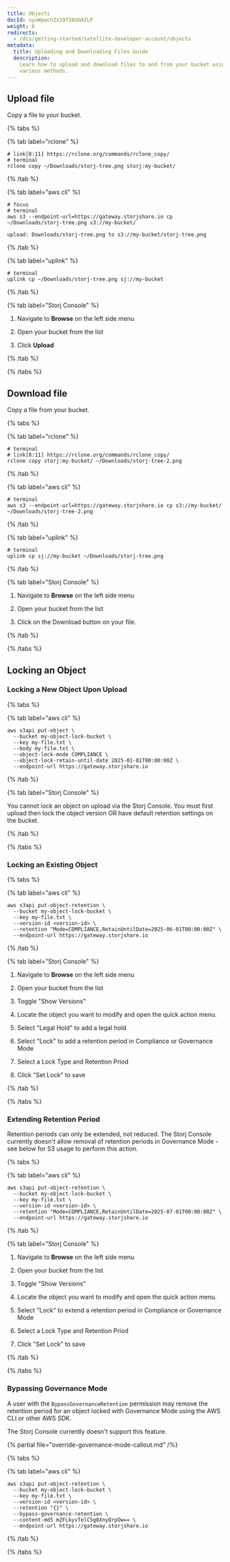 ```yaml
---
title: Objects
docId: uyuWpwchZx29f28UGAILP
weight: 6
redirects:
  - /dcs/getting-started/satellite-developer-account/objects
metadata:
  title: Uploading and Downloading Files Guide
  description:
    Learn how to upload and download files to and from your bucket using
    various methods.
---
```


## Upload file

Copy a file to your bucket.

{% tabs %}

{% tab label="rclone" %}

```shell {% title="rclone" %}
# link[8:11] https://rclone.org/commands/rclone_copy/
# terminal
rclone copy ~/Downloads/storj-tree.png storj:my-bucket/
```

{% /tab %}

{% tab label="aws cli" %}

```shell {% title="aws cli" %}
# focus
# terminal
aws s3 --endpoint-url=https://gateway.storjshare.io cp ~/Downloads/storj-tree.png s3://my-bucket/

upload: Downloads/storj-tree.png to s3://my-bucket/storj-tree.png
```

{% /tab %}

{% tab label="uplink" %}

```shell {% title="uplink" %}
# terminal
uplink cp ~/Downloads/storj-tree.png sj://my-bucket
```

{% /tab %}

{% tab label="Storj Console" %}

1. Navigate to **Browse** on the left side menu

2. Open your bucket from the list

3. Click **Upload**

{% /tab %}

{% /tabs %}

## Download file

Copy a file from your bucket.

{% tabs %}

{% tab label="rclone" %}

```shell {% title="rclone" %}
# terminal
# link[8:11] https://rclone.org/commands/rclone_copy/
rclone copy storj:my-bucket/ ~/Downloads/storj-tree-2.png
```

{% /tab %}

{% tab label="aws cli" %}

```shell {% title="aws cli" %}
# terminal
aws s3 --endpoint-url=https://gateway.storjshare.io cp s3://my-bucket/ ~/Downloads/storj-tree-2.png
```

{% /tab %}

{% tab label="uplink" %}

```shell {% title="uplink" %}
# terminal
uplink cp sj://my-bucket ~/Downloads/storj-tree.png
```

{% /tab %}

{% tab label="Storj Console" %}

1. Navigate to **Browse** on the left side menu

2. Open your bucket from the list

3. Click on the Download button on your file.

{% /tab %}

{% /tabs %}

## Locking an Object

### Locking a New Object Upon Upload

{% tabs %}

{% tab label="aws cli" %}

```shell {% title="aws cli" %}
aws s3api put-object \
  --bucket my-object-lock-bucket \
  --key my-file.txt \
  --body my-file.txt \
  --object-lock-mode COMPLIANCE \
  --object-lock-retain-until-date 2025-01-01T00:00:00Z \
  --endpoint-url https://gateway.storjshare.io
```

{% /tab %}

{% tab label="Storj Console" %}

You cannot lock an object on upload via the Storj Console. You must first upload then lock the object version OR have default retention settings on the bucket.

{% /tab %}

{% /tabs %}

### Locking an Existing Object

{% tabs %}

{% tab label="aws cli" %}

```shell {% title="aws cli" %}
aws s3api put-object-retention \
  --bucket my-object-lock-bucket \
  --key my-file.txt \
  --version-id <version-id> \
  --retention "Mode=COMPLIANCE,RetainUntilDate=2025-06-01T00:00:00Z" \
  --endpoint-url https://gateway.storjshare.io
```

{% /tab %}

{% tab label="Storj Console" %}

1. Navigate to **Browse** on the left side menu

2. Open your bucket from the list

3. Toggle "Show Versions"

4. Locate the object you want to modify and open the quick action menu.

5. Select "Legal Hold" to add a legal hold

6. Select "Lock" to add a retention period in Compliance or Governance Mode

7. Select a Lock Type and Retention Priod

8. Click "Set Lock" to save

{% /tab %}

{% /tabs %}

### Extending Retention Period

Retention periods can only be extended, not reduced. The Storj Console currently doesn't allow removal of retention periods in Governance Mode - see below for S3 usage to perform this action.

{% tabs %}

{% tab label="aws cli" %}

```shell {% title="aws cli" %}
aws s3api put-object-retention \
  --bucket my-object-lock-bucket \
  --key my-file.txt \
  --version-id <version-id> \
  --retention "Mode=COMPLIANCE,RetainUntilDate=2025-07-01T00:00:00Z" \
  --endpoint-url https://gateway.storjshare.io
```

{% /tab %}

{% tab label="Storj Console" %}

1. Navigate to **Browse** on the left side menu

2. Open your bucket from the list

3. Toggle "Show Versions"

4. Locate the object you want to modify and open the quick action menu.

5. Select "Lock" to extend a retention period in Compliance or Governance Mode

6. Select a Lock Type and Retention Priod

7. Click "Set Lock" to save

{% /tab %}

{% /tabs %}

### Bypassing Governance Mode
A user with the `BypassGovernanceRetention` permission may remove the retention period for an object locked with Governance Mode using the AWS CLI or other AWS SDK.

The Storj Console currently doesn't support this feature.

{% partial file="override-governance-mode-callout.md" /%}

{% tabs %}

{% tab label="aws cli" %}

```shell {% title="aws cli" %}
aws s3api put-object-retention \
  --bucket my-object-lock-bucket \
  --key my-file.txt \
  --version-id <version-id> \
  --retention "{}" \
  --bypass-governance-retention \
  --content-md5 mZFLkyvTelC5g8XnyQrpOw== \
  --endpoint-url https://gateway.storjshare.io
```

{% /tab %}

{% /tabs %}
